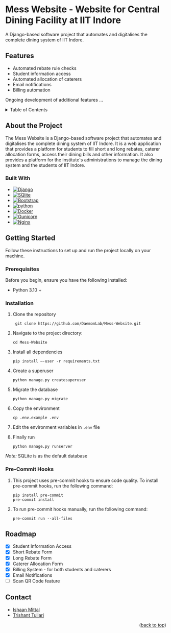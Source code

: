 <a name="readme-top"></a>

# Mess Website - Website for Central Dining Facility at IIT Indore
A Django-based software project that automates and digitalises the complete dining system of IIT Indore.

## Features
- Automated rebate rule checks
- Student information access
- Automated allocation of caterers
- Email notifications
- Billing automation

Ongoing development of additional features ...

<!-- TABLE OF CONTENTS -->
<details>
  <summary>Table of Contents</summary>
  <ol>
    <li>
      <a href="#about-the-project">About The Project</a>
      <ul>
        <li><a href="#built-with">Built With</a></li>
      </ul>
    </li>
    <li>
      <a href="#getting-started">Getting Started</a>
      <ul>
        <li><a href="#prerequisites">Prerequisites</a></li>
        <li><a href="#installation">Installation</a></li>
      </ul>
    </li>
    <li><a href="#roadmap">Roadmap</a></li>
    <li><a href="#contact">Contact</a></li>
  </ol>
</details>

## About the Project

The Mess Website is a Django-based software project that automates and digitalises the complete dining system of IIT Indore. It is a web application that provides a platform for students to fill short and long rebates, caterer allocation forms, access their dining bills and other information. It also provides a platform for the institute's administrations to manage the dining system and the students of IIT Indore.

### Built With

* [![Django][Django]][Django-url]
* [![SQlite][SQlite]][SQlite-url]
* [![Bootstrap][Bootstrap]][Bootstrap-url]
* [![python][python]][python-url]
* [![Docker][Docker]][Docker-url]
* [![Gunicorn][Gunicorn]][Gunicorn-url]
* [![Nginx][Nginx]][Nginx-url]

## Getting Started

Follow these instructions to set up and run the project locally on your machine.

### Prerequisites

Before you begin, ensure you have the following installed:

- Python 3.10 +

### Installation

1. Clone the repository

    ```shell
     git clone https://github.com/DaemonLab/Mess-Website.git
    ```
2. Navigate to the project directory:

    ```shell
    cd Mess-Website
    ```
3. Install all dependencies

    ```shell
    pip install –-user -r requirements.txt
    ```
4. Create a superuser

    ```shell
    python manage.py createsuperuser
    ```
5. Migrate the database

    ```shell
    python manage.py migrate
    ```
6. Copy the environment
    ```shell
    cp .env.example .env
    ```
7. Edit the environment variables in `.env` file
8. Finally run
    ```shell
    python manage.py runserver
    ```
_Note:_ SQLite is as the default database

### Pre-Commit Hooks

1. This project uses pre-commit hooks to ensure code quality. To install pre-commit hooks, run the following command:
    ```shell
    pip install pre-commit
    pre-commit install
    ```

2. To run pre-commit hooks manually, run the following command:
    ```shell
    pre-commit run --all-files
    ```

## Roadmap

- [x] Student Information Access
- [x] Short Rebate Form
- [x] Long Rebate Form
- [x] Caterer Allocation Form
- [x] Billing System - for both students and caterers
- [x] Email Notifications
- [ ] Scan QR Code feature

## Contact

- [Ishaan Mittal](mailto:ishaanmittal123@gmail.com)
- [Trishant Tullari](mailto:trishanttalluri@gmail.com)

<p align="right">(<a href="#readme-top">back to top</a>)</p


[Django]: https://img.shields.io/badge/django-092E20?style=for-the-badge&logo=django&logoColor=white
[Django-url]: https://www.djangoproject.com/
[SQlite]: https://img.shields.io/badge/sqlite-003B57?style=for-the-badge&logo=sqlite&logoColor=white
[SQlite-url]: https://www.sqlite.org/index.html
[Bootstrap]: https://img.shields.io/badge/bootstrap-7952B3?style=for-the-badge&logo=bootstrap&logoColor=white
[Bootstrap-url]: https://getbootstrap.com/
[python]: https://img.shields.io/badge/python-3776AB?style=for-the-badge&logo=python&logoColor=white
[python-url]: https://www.python.org/
[Docker]: https://img.shields.io/badge/docker-2496ED?style=for-the-badge&logo=docker&logoColor=white
[Docker-url]: https://www.docker.com/
[Gunicorn]: https://img.shields.io/badge/gunicorn-37474F?style=for-the-badge&logo=gunicorn&logoColor=white
[Gunicorn-url]: https://gunicorn.org/
[Nginx]: https://img.shields.io/badge/nginx-269539?style=for-the-badge&logo=nginx&logoColor=white
[Nginx-url]: https://www.nginx.com/
